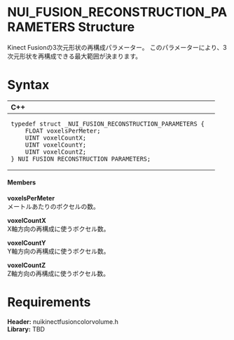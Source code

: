 NUI\_FUSION\_RECONSTRUCTION\_PARAMETERS Structure  
=================================================  

Kinect Fusionの3次元形状の再構成パラメーター。
このパラメーターにより、3次元形状を再構成できる最大範囲が決まります。 <span id="syntaxSection"></span>

Syntax  
======  

<table>
<colgroup>
<col width="100%" />
</colgroup>
<thead>
<tr class="header">
<th align="left">C++</th>
</tr>
</thead>
<tbody>
<tr class="odd">
<td align="left"><pre><code>typedef struct _NUI_FUSION_RECONSTRUCTION_PARAMETERS {  
    FLOAT voxelsPerMeter;  
    UINT voxelCountX;  
    UINT voxelCountY;  
    UINT voxelCountZ;  
} NUI_FUSION_RECONSTRUCTION_PARAMETERS;</code></pre></td>
</tr>
</tbody>
</table>

<span id="ID4EG"></span>
#### Members  

**voxelsPerMeter**    
メートルあたりのボクセルの数。  

**voxelCountX**    
X軸方向の再構成に使うボクセル数。  

**voxelCountY**    
Y軸方向の再構成に使うボクセル数。  

**voxelCountZ**    
Z軸方向の再構成に使うボクセル数。  

<span id="requirements"></span>

Requirements  
============  

**Header:** nuikinectfusioncolorvolume.h  
**Library:** TBD  



<!--Please do not edit the data in the comment block below.-->
<!--
TOCTitle : NUI_FUSION_RECONSTRUCTION_PARAMETERS Structure
RLTitle : NUI_FUSION_RECONSTRUCTION_PARAMETERS Structure
KeywordK : NUI_FUSION_RECONSTRUCTION_PARAMETERS structure
KeywordF : NUI_FUSION_RECONSTRUCTION_PARAMETERS
KeywordF : Microsoft.Kinect.nuikinectfusioncolorvolume.NUI_FUSION_RECONSTRUCTION_PARAMETERS
KeywordA : T:Microsoft.Kinect.nuikinectfusioncolorvolume.NUI_FUSION_RECONSTRUCTION_PARAMETERS
AssetID : T:Microsoft.Kinect.nuikinectfusioncolorvolume.NUI_FUSION_RECONSTRUCTION_PARAMETERS
Locale : en-us
CommunityContent : 1
APIType : Managed
APILocation : 
APIName : Microsoft.Kinect.nuikinectfusioncolorvolume.NUI_FUSION_RECONSTRUCTION_PARAMETERS
TargetOS : Windows
TopicType : kbSyntax
DevLang : C++
DocSet : K4Wv2
ProjType : K4Wv2Proj
Technology : Kinect for Windows
Product : Kinect for Windows SDK v2
productversion : 20
-->
